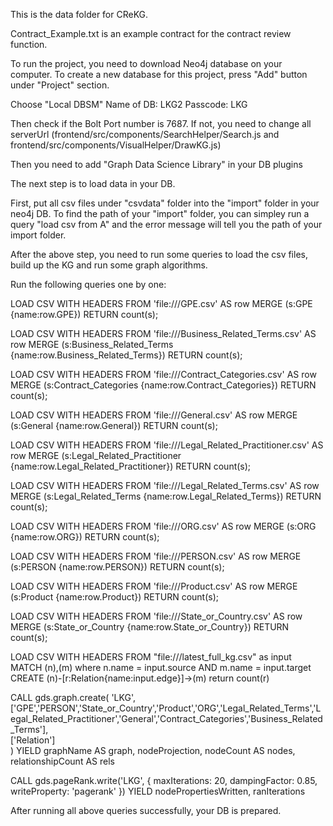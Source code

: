 This is the data folder for CReKG.

Contract_Example.txt is an example contract for the contract review function.

To run the project, you need to download Neo4j database on your computer.
To create a new database for this project, press "Add" button under "Project" section.

Choose "Local DBSM"
Name of DB: LKG2
Passcode: LKG

Then check if the Bolt Port number is 7687. If not, you need to change all serverUrl (frontend/src/components/SearchHelper/Search.js and frontend/src/components/VisualHelper/DrawKG.js)

Then you need to add "Graph Data Science Library" in your DB plugins


The next step is to load data in your DB.

First, put all csv files under "csvdata" folder into the "import" folder in your neo4j DB.
To find the path of your "import" folder, you can simpley run a query "load csv from A" and the error message will tell you the path of your import folder.

After the above step, you need to run some queries to load the csv files, build up the KG and run some graph algorithms.

Run the following queries one by one:

LOAD CSV WITH HEADERS FROM 'file:///GPE.csv' AS row
MERGE (s:GPE {name:row.GPE})
RETURN count(s);

LOAD CSV WITH HEADERS FROM 'file:///Business_Related_Terms.csv' AS row
MERGE (s:Business_Related_Terms {name:row.Business_Related_Terms})
RETURN count(s);

LOAD CSV WITH HEADERS FROM 'file:///Contract_Categories.csv' AS row
MERGE (s:Contract_Categories {name:row.Contract_Categories})
RETURN count(s);

LOAD CSV WITH HEADERS FROM 'file:///General.csv' AS row
MERGE (s:General {name:row.General})
RETURN count(s);

LOAD CSV WITH HEADERS FROM 'file:///Legal_Related_Practitioner.csv' AS row
MERGE (s:Legal_Related_Practitioner {name:row.Legal_Related_Practitioner})
RETURN count(s);

LOAD CSV WITH HEADERS FROM 'file:///Legal_Related_Terms.csv' AS row
MERGE (s:Legal_Related_Terms {name:row.Legal_Related_Terms})
RETURN count(s);

LOAD CSV WITH HEADERS FROM 'file:///ORG.csv' AS row
MERGE (s:ORG {name:row.ORG})
RETURN count(s);

LOAD CSV WITH HEADERS FROM 'file:///PERSON.csv' AS row
MERGE (s:PERSON {name:row.PERSON})
RETURN count(s);

LOAD CSV WITH HEADERS FROM 'file:///Product.csv' AS row
MERGE (s:Product {name:row.Product})
RETURN count(s);

LOAD CSV WITH HEADERS FROM 'file:///State_or_Country.csv' AS row
MERGE (s:State_or_Country {name:row.State_or_Country})
RETURN count(s);

LOAD CSV WITH HEADERS FROM "file:///latest_full_kg.csv" as input
MATCH (n),(m)
where n.name = input.source AND m.name = input.target
CREATE (n)-[r:Relation{name:input.edge}]->(m)
return count(r)

CALL gds.graph.create(
  'LKG',    
  ['GPE','PERSON','State_or_Country','Product','ORG','Legal_Related_Terms','Legal_Related_Practitioner','General','Contract_Categories','Business_Related_Terms'],   
  ['Relation']     
)
YIELD
  graphName AS graph, nodeProjection, nodeCount AS nodes, relationshipCount AS rels

CALL gds.pageRank.write('LKG', {
  maxIterations: 20,
  dampingFactor: 0.85,
  writeProperty: 'pagerank'
})
YIELD nodePropertiesWritten, ranIterations



After running all above queries successfully, your DB is prepared.